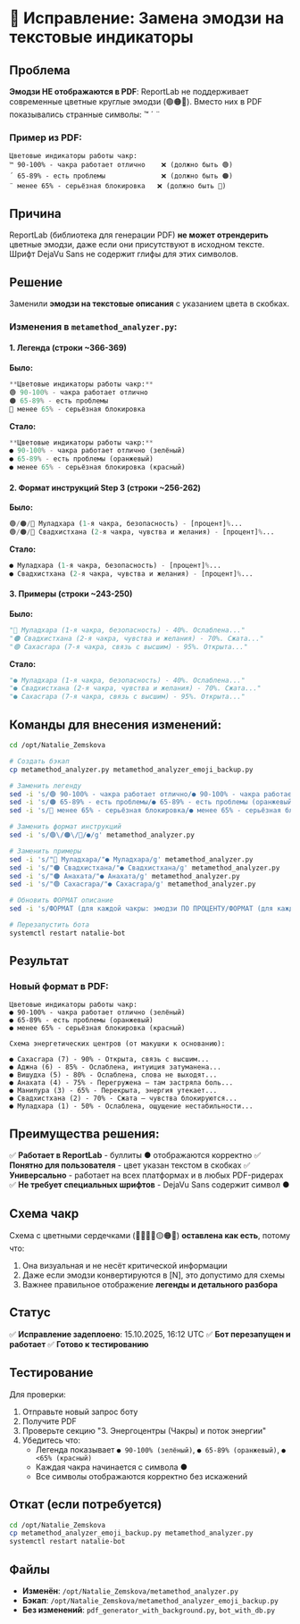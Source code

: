 # 🔧 Исправление: Замена эмодзи на текстовые индикаторы

## Проблема

**Эмодзи НЕ отображаются в PDF**: ReportLab не поддерживает современные цветные круглые эмодзи (🟢🟠🔴). Вместо них в PDF показывались странные символы: ™ ´ ¨

### Пример из PDF:
```
Цветовые индикаторы работы чакр:
™ 90-100% - чакра работает отлично    ❌ (должно быть 🟢)
´ 65-89% - есть проблемы              ❌ (должно быть 🟠)
¨ менее 65% - серьёзная блокировка   ❌ (должно быть 🔴)
```

## Причина

ReportLab (библиотека для генерации PDF) **не может отрендерить** цветные эмодзи, даже если они присутствуют в исходном тексте. Шрифт DejaVu Sans не содержит глифы для этих символов.

## Решение

Заменили **эмодзи на текстовые описания** с указанием цвета в скобках.

### Изменения в `metamethod_analyzer.py`:

#### 1. Легенда (строки ~366-369)

**Было:**
```python
**Цветовые индикаторы работы чакр:**
🟢 90-100% - чакра работает отлично
🟠 65-89% - есть проблемы
🔴 менее 65% - серьёзная блокировка
```

**Стало:**
```python
**Цветовые индикаторы работы чакр:**
● 90-100% - чакра работает отлично (зелёный)
● 65-89% - есть проблемы (оранжевый)
● менее 65% - серьёзная блокировка (красный)
```

#### 2. Формат инструкций Step 3 (строки ~256-262)

**Было:**
```python
🟢/🟠/🔴 Муладхара (1-я чакра, безопасность) - [процент]%...
🟢/🟠/🔴 Свадхистхана (2-я чакра, чувства и желания) - [процент]%...
```

**Стало:**
```python
● Муладхара (1-я чакра, безопасность) - [процент]%...
● Свадхистхана (2-я чакра, чувства и желания) - [процент]%...
```

#### 3. Примеры (строки ~243-250)

**Было:**
```python
"🔴 Муладхара (1-я чакра, безопасность) - 40%. Ослаблена..."
"🟠 Свадхистхана (2-я чакра, чувства и желания) - 70%. Сжата..."
"🟢 Сахасrара (7-я чакра, связь с высшим) - 95%. Открыта..."
```

**Стало:**
```python
"● Муладхара (1-я чакра, безопасность) - 40%. Ослаблена..."
"● Свадхистхана (2-я чакра, чувства и желания) - 70%. Сжата..."
"● Сахасrара (7-я чакра, связь с высшим) - 95%. Открыта..."
```

## Команды для внесения изменений:

```bash
cd /opt/Natalie_Zemskova

# Создать бэкап
cp metamethod_analyzer.py metamethod_analyzer_emoji_backup.py

# Заменить легенду
sed -i 's/🟢 90-100% - чакра работает отлично/● 90-100% - чакра работает отлично (зелёный)/g' metamethod_analyzer.py
sed -i 's/🟠 65-89% - есть проблемы/● 65-89% - есть проблемы (оранжевый)/g' metamethod_analyzer.py
sed -i 's/🔴 менее 65% - серьёзная блокировка/● менее 65% - серьёзная блокировка (красный)/g' metamethod_analyzer.py

# Заменить формат инструкций
sed -i 's/🟢\/🟠\/🔴/●/g' metamethod_analyzer.py

# Заменить примеры
sed -i 's/"🔴 Муладхара/"● Муладхара/g' metamethod_analyzer.py
sed -i 's/"🟠 Свадхистхана/"● Свадхистхана/g' metamethod_analyzer.py
sed -i 's/"🟠 Анахата/"● Анахата/g' metamethod_analyzer.py
sed -i 's/"🟢 Сахасrара/"● Сахасrара/g' metamethod_analyzer.py

# Обновить ФОРМАТ описание
sed -i 's/ФОРМАТ (для каждой чакры: эмодзи ПО ПРОЦЕНТУ/ФОРМАТ (для каждой чакры: буллит ●/g' metamethod_analyzer.py

# Перезапустить бота
systemctl restart natalie-bot
```

## Результат

### Новый формат в PDF:

```
Цветовые индикаторы работы чакр:
● 90-100% - чакра работает отлично (зелёный)
● 65-89% - есть проблемы (оранжевый)
● менее 65% - серьёзная блокировка (красный)

Схема энергетических центров (от макушки к основанию):

● Сахасrара (7) - 90% - Открыта, связь с высшим...
● Аджна (6) - 85% - Ослаблена, интуиция затуманена...
● Вишудха (5) - 80% - Ослаблена, слова не выходят...
● Анахата (4) - 75% - Перегружена — там застряла боль...
● Манипура (3) - 65% - Перекрыта, энергия утекает...
● Свадхистхана (2) - 70% - Сжата — чувства блокируются...
● Муладхара (1) - 50% - Ослаблена, ощущение нестабильности...
```

## Преимущества решения:

✅ **Работает в ReportLab** - буллиты ● отображаются корректно
✅ **Понятно для пользователя** - цвет указан текстом в скобках
✅ **Универсально** - работает на всех платформах и в любых PDF-ридерах
✅ **Не требует специальных шрифтов** - DejaVu Sans содержит символ ●

## Схема чакр

Схема с цветными сердечками (🤍💜💙💚🟡🟠🔴) **оставлена как есть**, потому что:
1. Она визуальная и не несёт критической информации
2. Даже если эмодзи конвертируются в [N], это допустимо для схемы
3. Важнее правильное отображение **легенды и детального разбора**

## Статус

✅ **Исправление задеплоено**: 15.10.2025, 16:12 UTC
✅ **Бот перезапущен и работает**
✅ **Готово к тестированию**

## Тестирование

Для проверки:
1. Отправьте новый запрос боту
2. Получите PDF
3. Проверьте секцию "3. Энергоцентры (Чакры) и поток энергии"
4. Убедитесь что:
   - Легенда показывает `● 90-100% (зелёный)`, `● 65-89% (оранжевый)`, `● <65% (красный)`
   - Каждая чакра начинается с символа ●
   - Все символы отображаются корректно без искажений

## Откат (если потребуется)

```bash
cd /opt/Natalie_Zemskova
cp metamethod_analyzer_emoji_backup.py metamethod_analyzer.py
systemctl restart natalie-bot
```

## Файлы

- **Изменён**: `/opt/Natalie_Zemskova/metamethod_analyzer.py`
- **Бэкап**: `/opt/Natalie_Zemskova/metamethod_analyzer_emoji_backup.py`
- **Без изменений**: `pdf_generator_with_background.py`, `bot_with_db.py`
